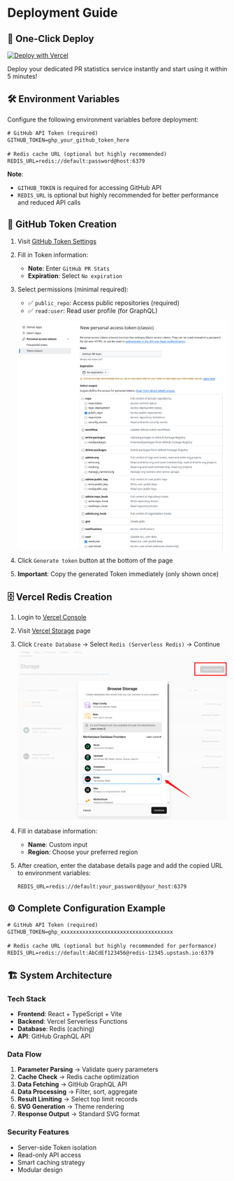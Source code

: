 # Deployment Guide

## 🚀 One-Click Deploy

[![Deploy with Vercel](https://vercel.com/button)](https://vercel.com/new/clone?repository-url=https://github.com/f14xuanlv/github-pr-stats)

Deploy your dedicated PR statistics service instantly and start using it within 5 minutes!

## 🛠️ Environment Variables

Configure the following environment variables before deployment:

```env
# GitHub API Token (required)
GITHUB_TOKEN=ghp_your_github_token_here

# Redis cache URL (optional but highly recommended)
REDIS_URL=redis://default:password@host:6379
```

**Note**:
- `GITHUB_TOKEN` is required for accessing GitHub API
- `REDIS_URL` is optional but highly recommended for better performance and reduced API calls

## 🔑 GitHub Token Creation

1. Visit [GitHub Token Settings](https://github.com/settings/tokens/new)

2. Fill in Token information:
   - **Note**: Enter `GitHub PR Stats`
   - **Expiration**: Select `No expiration`

3. Select permissions (minimal required):
   - ✅ `public_repo`: Access public repositories (required)
   - ✅ `read:user`: Read user profile (for GraphQL)

   ![Create GitHub Token](/images/create_github_token.png)

4. Click `Generate token` button at the bottom of the page

5. **Important**: Copy the generated Token immediately (only shown once)

## 🗄️ Vercel Redis Creation

1. Login to [Vercel Console](https://vercel.com/dashboard)

2. Visit [Vercel Storage](https://vercel.com/dashboard/stores) page

3. Click `Create Database` → Select `Redis (Serverless Redis)` → Continue
   ![Create Vercel Redis](/images/create_vercel_redis.png)

4. Fill in database information:
   - **Name**: Custom input
   - **Region**: Choose your preferred region

5. After creation, enter the database details page and add the copied URL to environment variables:
   ```env
   REDIS_URL=redis://default:your_password@your_host:6379
   ```

## ⚙️ Complete Configuration Example

```env
# GitHub API Token (required)
GITHUB_TOKEN=ghp_xxxxxxxxxxxxxxxxxxxxxxxxxxxxxxxxxxxx

# Redis cache URL (optional but highly recommended for performance)
REDIS_URL=redis://default:AbCdEf123456@redis-12345.upstash.io:6379
```

## 🏗️ System Architecture

### Tech Stack
- **Frontend**: React + TypeScript + Vite
- **Backend**: Vercel Serverless Functions
- **Database**: Redis (caching)
- **API**: GitHub GraphQL API

### Data Flow
1. **Parameter Parsing** → Validate query parameters
2. **Cache Check** → Redis cache optimization
3. **Data Fetching** → GitHub GraphQL API
4. **Data Processing** → Filter, sort, aggregate
5. **Result Limiting** → Select top limit records
6. **SVG Generation** → Theme rendering
7. **Response Output** → Standard SVG format

### Security Features
- Server-side Token isolation
- Read-only API access
- Smart caching strategy
- Modular design